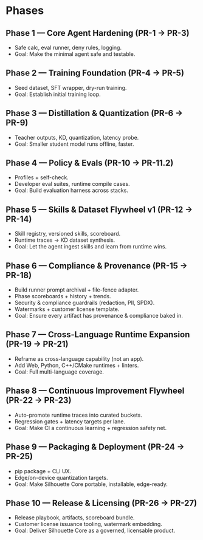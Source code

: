 # Phases

## Phase 1 — Core Agent Hardening (PR-1 → PR-3)
- Safe calc, eval runner, deny rules, logging.
- Goal: Make the minimal agent safe and testable.

## Phase 2 — Training Foundation (PR-4 → PR-5)
- Seed dataset, SFT wrapper, dry-run training.
- Goal: Establish initial training loop.

## Phase 3 — Distillation & Quantization (PR-6 → PR-9)
- Teacher outputs, KD, quantization, latency probe.
- Goal: Smaller student model runs offline, faster.

## Phase 4 — Policy & Evals (PR-10 → PR-11.2)
- Profiles + self-check.
- Developer eval suites, runtime compile cases.
- Goal: Build evaluation harness across stacks.

## Phase 5 — Skills & Dataset Flywheel v1 (PR-12 → PR-14)
- Skill registry, versioned skills, scoreboard.
- Runtime traces → KD dataset synthesis.
- Goal: Let the agent ingest skills and learn from runtime wins.

## Phase 6 — Compliance & Provenance (PR-15 → PR-18)
- Build runner prompt archival + file-fence adapter.
- Phase scoreboards + history + trends.
- Security & compliance guardrails (redaction, PII, SPDX).
- Watermarks + customer license template.
- Goal: Ensure every artifact has provenance & compliance baked in.

## Phase 7 — Cross-Language Runtime Expansion (PR-19 → PR-21)
- Reframe as cross-language capability (not an app).
- Add Web, Python, C++/CMake runtimes + linters.
- Goal: Full multi-language coverage.

## Phase 8 — Continuous Improvement Flywheel (PR-22 → PR-23)
- Auto-promote runtime traces into curated buckets.
- Regression gates + latency targets per lane.
- Goal: Make CI a continuous learning + regression safety net.

## Phase 9 — Packaging & Deployment (PR-24 → PR-25)
- pip package + CLI UX.
- Edge/on-device quantization targets.
- Goal: Make Silhouette Core portable, installable, edge-ready.

## Phase 10 — Release & Licensing (PR-26 → PR-27)
- Release playbook, artifacts, scoreboard bundle.
- Customer license issuance tooling, watermark embedding.
- Goal: Deliver Silhouette Core as a governed, licensable product.

